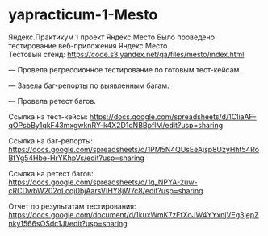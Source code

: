 # yapracticum-1-Mesto
Яндекс.Практикум 1 проект Яндекс.Место 
Было проведено тестирование веб-приложения Яндекс.Место.  
Тестовый стенд: https://code.s3.yandex.net/qa/files/mesto/index.html 

— Провела регрессионное тестирование по готовым тест-кейсам. 

— Завела баг-репорты по выявленным багам.

— Провела ретест багов.

Ссылка на тест-кейсы:
https://docs.google.com/spreadsheets/d/1CIiaAF-qOPsbBy1qkF43mxgwknRY-k4X2D1oNBBpflM/edit?usp=sharing

Ссылка на баг-репорты:
https://docs.google.com/spreadsheets/d/1PM5N4QUsEeAjsp8UzyHht54RoBfYg54Hbe-HrYKhpVs/edit?usp=sharing

Ссылка на ретест багов:
https://docs.google.com/spreadsheets/d/1q_NPYA-2uw-cRCDwbW202oLcqi0bjAarsVIHY8jW7c8/edit?usp=sharing

Отчет по результатам тестирования:
https://docs.google.com/document/d/1kuxWmK7zFfXoJW4YYxnjVEg3jepZnky1566sOSdc1JI/edit?usp=sharing
